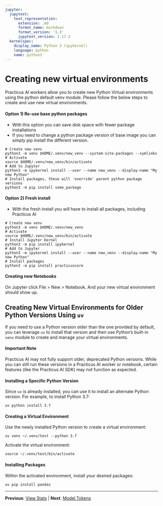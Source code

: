 ```yaml
---
jupyter:
  jupytext:
    text_representation:
      extension: .md
      format_name: markdown
      format_version: '1.3'
      jupytext_version: 1.17.3
  kernelspec:
    display_name: Python 3 (ipykernel)
    language: python
    name: python3
---
```


# Creating new virtual environments 

Practicus AI workers allow you to create new Python Virtual environments using the python default venv module. Please follow the below steps to create and use new virtual environments.

#### Option 1) Re-use base python packages
- With this option you can save disk space with fewer package installations 
- If you need to change a python package version of base image you can simply pip install the different version.
  
```shell
# Create new venv 
python3 -m venv $HOME/.venv/new_venv --system-site-packages --symlinks
# Activate
source $HOME/.venv/new_venv/bin/activate
# Add to Jupyter 
python3 -m ipykernel install --user --name new_venv --display-name "My new Python"
# Install packages, these will 'override' parent python package versions
python3 -m pip install some_package
```

#### Option 2) Fresh install
- With the fresh install you will have to install all packages, including Practicus AI
  
```shell
# Create new venv 
python3 -m venv $HOME/.venv/new_venv
# Activate
source $HOME/.venv/new_venv/bin/activate
# Install Jupyter Kernel
python3 -m pip install ipykernel
# Add to Jupyter 
python3 -m ipykernel install --user --name new_venv --display-name "My new Python"
# Install packages
python3 -m pip install practicuscore
```

#### Creating new Notebooks

On Jupyter click File > New > Notebook. And your new virtual environment should show up.

## Creating New Virtual Environments for Older Python Versions Using `uv`

If you need to use a Python version older than the one provided by default, you can leverage `uv` to install that version and then use Python’s built-in `venv` module to create and manage your virtual environments.

#### Important Note
Practicus AI may not fully support older, deprecated Python versions. While you can still run these versions in a Practicus AI worker or notebook, certain features (like the Practicus AI SDK) may not function as expected.

#### Installing a Specific Python Version
Since `uv` is already installed, you can use it to install an alternate Python version. For example, to install Python 3.7:

```shell
uv python install 3.7
```

#### Creating a Virtual Environment
Use the newly installed Python version to create a virtual environment:

```shell
uv venv ~/.venv/test --python 3.7
```

Activate the virtual environment:

```shell
source ~/.venv/test/bin/activate
```

#### Installing Packages
Within the activated environment, install your desired packages:

```shell
uv pip install pandas
```


---

**Previous**: [View Stats](view-stats.md) | **Next**: [Model Tokens](model-tokens.md)
